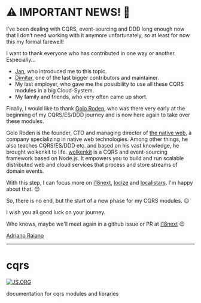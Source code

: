 # ⚠️ IMPORTANT NEWS! 📰

I’ve been dealing with CQRS, event-sourcing and DDD long enough now that I don’t need working with it anymore unfortunately, so at least for now this my formal farewell!

I want to thank everyone who has contributed in one way or another.
Especially...

- [Jan](https://github.com/jamuhl), who introduced me to this topic.
- [Dimitar](https://github.com/nanov), one of the last bigger contributors and maintainer.
- My last employer, who gave me the possibility to use all these CQRS modules in a big Cloud-System.
- My family and friends, who very often came up short.

Finally, I would like to thank [Golo Roden](https://github.com/goloroden), who was there very early at the beginning of my CQRS/ES/DDD journey and is now here again to take over these modules.

Golo Roden is the founder, CTO and managing director of [the native web](https://www.thenativeweb.io/), a company specializing in native web technologies. Among other things, he also teaches CQRS/ES/DDD etc. and based on his vast knowledge, he brought wolkenkit to life.
[wolkenkit](https://wolkenkit.io) is a CQRS and event-sourcing framework based on Node.js. It empowers you to build and run scalable distributed web and cloud services that process and store streams of domain events.

With this step, I can focus more on [i18next](https://www.i18next.com), [locize](https://locize.com) and [localistars](https://localistars.com). I'm happy about that. 😊

So, there is no end, but the start of a new phase for my CQRS modules. 😉

I wish you all good luck on your journey.

Who knows, maybe we'll meet again in a github issue or PR at [i18next](https://github.com/i18next/i18next) 😉


[Adriano Raiano](https://twitter.com/adrirai)

---

cqrs
====

[![JS.ORG](https://img.shields.io/badge/js.org-cqrs-ffb400.svg?style=flat-square)](http://js.org)

documentation for cqrs modules and libraries
